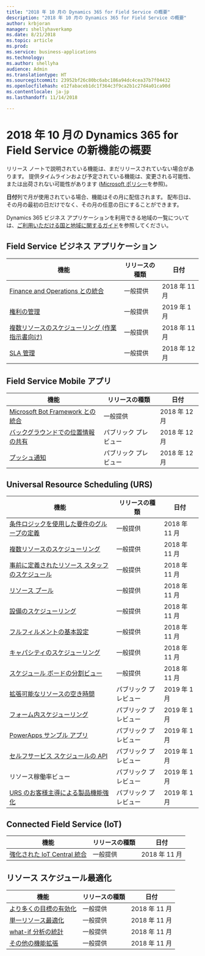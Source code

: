 ```yaml
---
title: "2018 年 10 月の Dynamics 365 for Field Service の概要"
description: "2018 年 10 月の Dynamics 365 for Field Service の概要"
author: krbjoran
manager: shellyhaverkamp
ms.date: 8/21/2018
ms.topic: article
ms.prod: 
ms.service: business-applications
ms.technology: 
ms.author: shellyha
audience: Admin
ms.translationtype: HT
ms.sourcegitcommit: 23952bf26c80bc6abc186a94dc4cea37b7f04432
ms.openlocfilehash: e12fabaceb1dc1f364c3f9ca2b1c27d4a01ca90d
ms.contentlocale: ja-jp
ms.lasthandoff: 11/14/2018

---
```

#  <a name="summary-of-whats-new-for-dynamics-365-for-field-service-october-18"></a>2018 年 10 月の Dynamics 365 for Field Service の新機能の概要 

リリース ノートで説明されている機能は、まだリリースされていない場合があります。 提供タイムラインおよび予定されている機能は、変更される可能性、または出荷されない可能性があります ([Microsoft ポリシー](https://go.microsoft.com/fwlink/p/?linkid=2007332)を参照)。

**日付**列で月が使用されている場合、機能はその月に配信されます。 配布日は、その月の最初の日だけでなく、その月の任意の日にすることができます。

Dynamics 365 ビジネス アプリケーションを利用できる地域の一覧については、[ご利用いただける国と地域に関するガイド](https://aka.ms/dynamics_365_international_availability_deck)を参照してください。

## <a name="field-service-business-application"></a>Field Service ビジネス アプリケーション

| 機能                      | リリースの種類         |  日付         |
|---------------------|----------------------|----------------------------|
| [Finance and Operations との統合](../field-service/dynamics365-finance-operations-integration.md) | 一般提供 |  2018 年 11 月 |
| [権利の管理](../field-service/entitlement-management.md)      | 一般提供 |  2019 年 1 月 |
| [複数リソースのスケジューリング (作業指示書向け)](../field-service/multi-resource-scheduling.md) | 一般提供 |  2018 年 11 月 |
| [SLA 管理](../field-service/sla-management.md)         | 一般提供 |2018 年 12 月 |

## <a name="field-service-mobile-app"></a>Field Service Mobile アプリ

| 機能          | リリースの種類   | 日付 |
|-----------------|----------------|----------------------------|
| [Microsoft Bot Framework との統合](../field-service/field-service-mobile/microsoft-bot-framework-integration.md) | 一般提供             | 2018 年 12 月          |
| [バックグラウンドでの位置情報の共有](../field-service/field-service-mobile/background-location-sharing.md) | パブリック プレビュー | 2018 年 12 月 |
| [プッシュ通知](../field-service/field-service-mobile/push-notifications.md) | パブリック プレビュー | 2018 年 12 月    |

## <a name="universal-resource-scheduling-urs"></a>Universal Resource Scheduling (URS)

| 機能     | リリースの種類         | 日付 |
|-----------|----------------------|------------------------|
| [条件ロジックを使用した要件のグループの定義](../field-service/universal-resource-scheduling-urs/Define-requirement-groups.md)    | 一般提供 | 2018 年 11 月        |
| [複数リソースのスケジューリング](../field-service/universal-resource-scheduling-urs/Multi-Resource-Scheduling.md) | 一般提供 | 2018 年 11 月        |
| [事前に定義されたリソース スタッフのスケジュール](../field-service/universal-resource-scheduling-urs/Crew-Scheduling.md) | 一般提供 | 2018 年 11 月        |
| [リソース プール](../field-service/universal-resource-scheduling-urs/Resource-Pools.md) | 一般提供 | 2018 年 11 月        |
| [設備のスケジューリング](../field-service/universal-resource-scheduling-urs/Facility-Scheduling.md) | 一般提供 | 2018 年 11 月        |
| [フルフィルメントの基本設定](../field-service/universal-resource-scheduling-urs/Fulfillment-Preferences.md) | 一般提供 | 2018 年 11 月  |
| [キャパシティのスケジューリング](../field-service/universal-resource-scheduling-urs/Capacity-Scheduling.md) | 一般提供 | 2018 年 11 月   |
| [スケジュール ボードの分割ビュー](../field-service/universal-resource-scheduling-urs/Schedule-Board-Split-View.md) | 一般提供 | 2018 年 11 月        |
| [拡張可能なリソースの空き時間](../field-service/universal-resource-scheduling-urs/extensibility-hook-resource-availability.md)      | パブリック プレビュー       | 2019 年 1 月        |
| [フォーム内スケジューリング](../field-service/universal-resource-scheduling-urs/in-form-scheduling.md)  | パブリック プレビュー  | 2019 年 1 月  |
| [PowerApps サンプル アプリ](../field-service/universal-resource-scheduling-urs/powerapps-sample-app.md) | パブリック プレビュー | 2019 年 1 月 |
| [セルフサービス スケジュールの API](../field-service/universal-resource-scheduling-urs//self-service-scheduling-apis.md) | パブリック プレビュー       | 2019 年 1 月        |
| リソース稼働率ビュー     | パブリック プレビュー       | 2019 年 1 月        |
| [URS のお客様主導による製品機能強化](../field-service/universal-resource-scheduling-urs/urs-customer-driven-product-enhancements.md) | パブリック プレビュー       | 2019 年 1 月        |

## <a name="connected-field-service-iot"></a>Connected Field Service (IoT)

| 機能       | リリースの種類   | 日付 |
|------------|----------------|------------------------------|
| [強化された IoT Central 統合](../field-service/connected-field-service/enhanced-iot-central-integration.md) | 一般提供  | 2018 年 11 月 |

## <a name="resource-scheduling-optimization"></a>リソース スケジュール最適化

| 機能  | リリースの種類         | 日付 |
|--------------|----------------------|------------------------|
| [より多くの目標の有効化](../field-service/resource-scheduling-optimization-rso/enable-more-objectives.md) | 一般提供 | 2018 年 11 月        |
| [単一リソース最適化](../field-service/resource-scheduling-optimization-rso/single-resource-optimization.md) | 一般提供 | 2018 年 11 月        |
| [what-if 分析の統計](../field-service/resource-scheduling-optimization-rso/what-if-analysis-statistic-ui.md) | 一般提供 | 2018 年 11 月        |
| [その他の機能拡張](../field-service/resource-scheduling-optimization-rso/rso-other-enhancements.md) | 一般提供 | 2018 年 11 月        |


